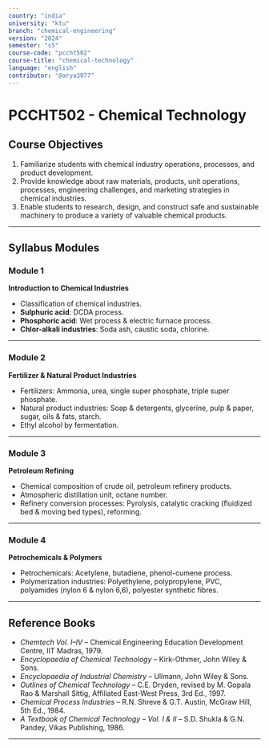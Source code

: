 ```yaml
---
country: "india"
university: "ktu"
branch: "chemical-engineering"
version: "2024"
semester: "s5"
course-code: "pccht502"
course-title: "chemical-technology"
language: "english"
contributor: "@arya3077"
---
```


# PCCHT502 - Chemical Technology

## Course Objectives

1. Familiarize students with chemical industry operations, processes, and product development.  
2. Provide knowledge about raw materials, products, unit operations, processes, engineering challenges, and marketing strategies in chemical industries.  
3. Enable students to research, design, and construct safe and sustainable machinery to produce a variety of valuable chemical products.  

---

## Syllabus Modules

### Module 1
**Introduction to Chemical Industries**  
- Classification of chemical industries.  
- **Sulphuric acid**: DCDA process.  
- **Phosphoric acid**: Wet process & electric furnace process.  
- **Chlor-alkali industries**: Soda ash, caustic soda, chlorine.  

---

### Module 2
**Fertilizer & Natural Product Industries**  
- Fertilizers: Ammonia, urea, single super phosphate, triple super phosphate.  
- Natural product industries: Soap & detergents, glycerine, pulp & paper, sugar, oils & fats, starch.  
- Ethyl alcohol by fermentation.  

---

### Module 3
**Petroleum Refining**  
- Chemical composition of crude oil, petroleum refinery products.  
- Atmospheric distillation unit, octane number.  
- Refinery conversion processes: Pyrolysis, catalytic cracking (fluidized bed & moving bed types), reforming.  

---

### Module 4
**Petrochemicals & Polymers**  
- Petrochemicals: Acetylene, butadiene, phenol-cumene process.  
- Polymerization industries: Polyethylene, polypropylene, PVC, polyamides (nylon 6 & nylon 6,6), polyester synthetic fibres.  

---

## Reference Books

- *Chemtech Vol. I–IV* – Chemical Engineering Education Development Centre, IIT Madras, 1979.  
- *Encyclopaedia of Chemical Technology* – Kirk-Othmer, John Wiley & Sons.  
- *Encyclopaedia of Industrial Chemistry* – Ullmann, John Wiley & Sons.  
- *Outlines of Chemical Technology* – C.E. Dryden, revised by M. Gopala Rao & Marshall Sittig, Affiliated East-West Press, 3rd Ed., 1997.  
- *Chemical Process Industries* – R.N. Shreve & G.T. Austin, McGraw Hill, 5th Ed., 1984.  
- *A Textbook of Chemical Technology – Vol. I & II* – S.D. Shukla & G.N. Pandey, Vikas Publishing, 1986.  

---
